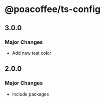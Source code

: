 # @poacoffee/ts-config

## 3.0.0

### Major Changes

- Add new test color

## 2.0.0

### Major Changes

- Include packages
